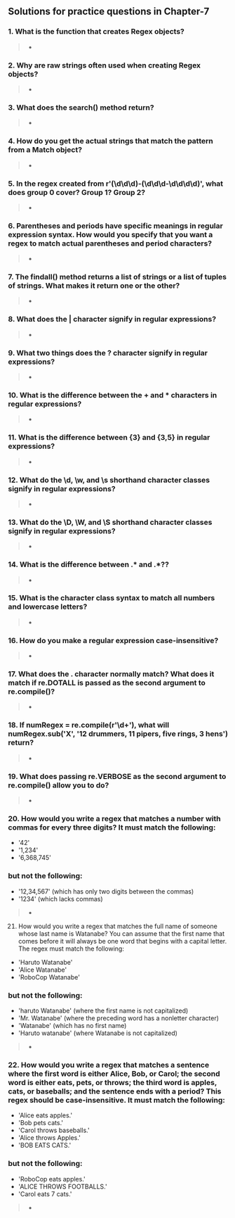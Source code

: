 ## Solutions for practice questions in Chapter-7
### 1. What is the function that creates Regex objects?
> - 
### 2. Why are raw strings often used when creating Regex objects?
> - 
### 3. What does the search() method return?
> - 
### 4. How do you get the actual strings that match the pattern from a Match object?
> - 
### 5. In the regex created from r'(\d\d\d)-(\d\d\d-\d\d\d\d)', what does group 0 cover? Group 1? Group 2?
> - 
### 6. Parentheses and periods have specific meanings in regular expression syntax. How would you specify that you want a regex to match actual parentheses and period characters?
> - 
### 7. The findall() method returns a list of strings or a list of tuples of strings. What makes it return one or the other?
> - 
### 8. What does the | character signify in regular expressions?
> - 
### 9. What two things does the ? character signify in regular expressions?
> - 
### 10. What is the difference between the + and * characters in regular expressions?
> - 
### 11. What is the difference between {3} and {3,5} in regular expressions?
> - 
### 12. What do the \d, \w, and \s shorthand character classes signify in regular expressions?
> - 
### 13. What do the \D, \W, and \S shorthand character classes signify in regular expressions?
> - 
### 14. What is the difference between .* and .*??
> - 
### 15. What is the character class syntax to match all numbers and lowercase letters?
> - 
### 16. How do you make a regular expression case-insensitive?
> - 
### 17. What does the . character normally match? What does it match if re.DOTALL is passed as the second argument to re.compile()?
> - 
### 18. If numRegex = re.compile(r'\d+'), what will numRegex.sub('X', '12 drummers, 11 pipers, five rings, 3 hens') return?
> - 
### 19. What does passing re.VERBOSE as the second argument to re.compile() allow you to do?
> - 
### 20. How would you write a regex that matches a number with commas for every three digits? It must match the following:
- '42'
- '1,234'
- '6,368,745'
### but not the following:
- '12,34,567' (which has only two digits between the commas)
- '1234' (which lacks commas)
> - 
21. How would you write a regex that matches the full name of someone whose last name is Watanabe? You can assume that the first name that comes before it will always be one word that begins with a capital letter. The regex must match the following:
- 'Haruto Watanabe'
- 'Alice Watanabe'
- 'RoboCop Watanabe'
### but not the following:
- 'haruto Watanabe' (where the first name is not capitalized)
- 'Mr. Watanabe' (where the preceding word has a nonletter character)
- 'Watanabe' (which has no first name)
- 'Haruto watanabe' (where Watanabe is not capitalized)
> - 
### 22. How would you write a regex that matches a sentence where the first word is either Alice, Bob, or Carol; the second word is either eats, pets, or throws; the third word is apples, cats, or baseballs; and the sentence ends with a period? This regex should be case-insensitive. It must match the following:
- 'Alice eats apples.'
- 'Bob pets cats.'
- 'Carol throws baseballs.'
- 'Alice throws Apples.'
- 'BOB EATS CATS.'
### but not the following:
- 'RoboCop eats apples.'
- 'ALICE THROWS FOOTBALLS.'
- 'Carol eats 7 cats.'
> - 